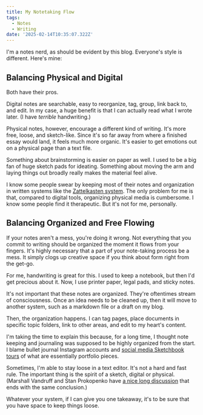 ```yaml
---
title: My Notetaking Flow
tags:
  - Notes
  - Writing
date: '2025-02-14T10:35:07.322Z'
---
```


I'm a notes nerd, as should be evident by this blog. Everyone's style is different. Here's mine:

## Balancing Physical and Digital

Both have their pros. 

Digital notes are searchable, easy to reorganize, tag, group, link back to, and edit. In my case, a huge benefit is that I can actually read what I wrote later. (I have _terrible_ handwriting.)

Physical notes, however, encourage a different kind of writing. It's more free, loose, and sketch-like. Since it's so far away from where a finished essay would land, it feels much more organic. It's easier to get emotions out on a physical page than a text file.

Something about brainstorming is easier on paper as well. I used to be a big fan of huge sketch pads for ideating. Something about moving the arm and laying things out broadly really makes the material feel alive.

I know some people swear by keeping most of their notes and organization in written systems like the [Zattelkasten system](https://zettelkasten.de/overview/). The only problem for me is that, compared to digital tools, organizing physical media is cumbersome. I know some people find it therapeutic. But it's not for me, personally.


## Balancing Organized and Free Flowing

If your notes aren't a mess, you're doing it wrong. Not everything that you commit to writing should be organized the moment it flows from your fingers. It's highly necessary that a part of your note-taking process be a mess. It simply clogs up creative space if you think about form right from the get-go.

For me, handwriting is great for this. I used to keep a notebook, but then I'd get precious about it. Now, I use printer paper, legal pads, and sticky notes. 

It's not important that these notes are organized. They're oftentimes stream of consciousness. Once an idea needs to be cleaned up, then it will move to another system, such as a markdown file or a draft on my blog.

Then, the organization happens. I can tag pages, place documents in specific topic folders, link to other areas, and edit to my heart's content.

I'm taking the time to explain this because, for a long time, I thought note keeping and journaling was supposed to be highly organized from the start. I blame bullet journal Instagram accounts and [social media Sketchbook tours](https://accidental-expert.com/p/sketchbook-masterpiece) of what are essentially portfolio pieces. 

Sometimes, I'm able to stay loose in a text editor. It's not a hard and fast rule. The important thing is the spirit of a sketch, digital or physical. (Marshall Vandruff and Stan Prokopenko have [a nice long discussion](https://www.youtube.com/watch?v=3vQNb5vY1ao&ab_channel=Draftsmen) that ends with the same conclusion.)

Whatever your system, if I can give you one takeaway, it's to be sure that you have space to keep things loose.